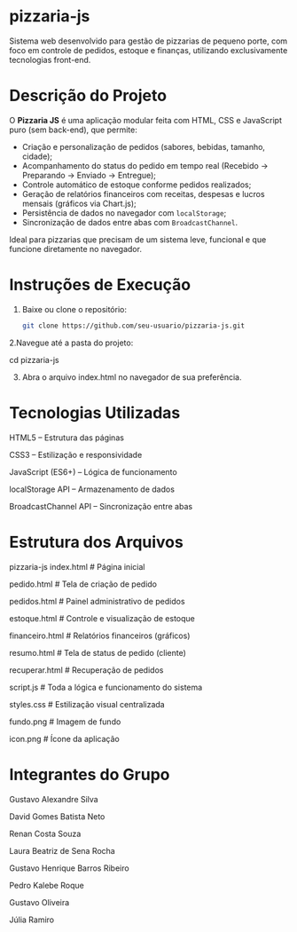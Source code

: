 # pizzaria-js
Sistema web desenvolvido para gestão de pizzarias de pequeno porte, com foco em controle de pedidos, estoque e finanças, utilizando exclusivamente tecnologias front-end.

# Descrição do Projeto

O **Pizzaria JS** é uma aplicação modular feita com HTML, CSS e JavaScript puro (sem back-end), que permite:

- Criação e personalização de pedidos (sabores, bebidas, tamanho, cidade);
- Acompanhamento do status do pedido em tempo real (Recebido → Preparando → Enviado → Entregue);
- Controle automático de estoque conforme pedidos realizados;
- Geração de relatórios financeiros com receitas, despesas e lucros mensais (gráficos via Chart.js);
- Persistência de dados no navegador com `localStorage`;
- Sincronização de dados entre abas com `BroadcastChannel`.

Ideal para pizzarias que precisam de um sistema leve, funcional e que funcione diretamente no navegador.

#  Instruções de Execução

1. Baixe ou clone o repositório:
   ```bash
   git clone https://github.com/seu-usuario/pizzaria-js.git

2.Navegue até a pasta do projeto:

cd pizzaria-js

3. Abra o arquivo index.html no navegador de sua preferência.

# Tecnologias Utilizadas
HTML5 – Estrutura das páginas

CSS3 – Estilização e responsividade

JavaScript (ES6+) – Lógica de funcionamento

localStorage API – Armazenamento de dados

BroadcastChannel API – Sincronização entre abas


# Estrutura dos Arquivos

pizzaria-js
index.html           # Página inicial

pedido.html          # Tela de criação de pedido

pedidos.html         # Painel administrativo de pedidos

estoque.html         # Controle e visualização de estoque

financeiro.html      # Relatórios financeiros (gráficos)

resumo.html          # Tela de status de pedido (cliente)

recuperar.html       # Recuperação de pedidos

script.js            # Toda a lógica e funcionamento do sistema

styles.css           # Estilização visual centralizada

fundo.png            # Imagem de fundo

icon.png             # Ícone da aplicação


# Integrantes do Grupo
Gustavo Alexandre Silva

David Gomes Batista Neto

Renan Costa Souza

Laura Beatriz de Sena Rocha

Gustavo Henrique Barros Ribeiro

Pedro Kalebe Roque

Gustavo Oliveira

Júlia Ramiro
